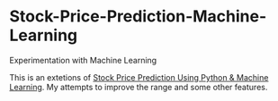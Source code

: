 # Stock-Price-Prediction-Machine-Learning

Experimentation with  Machine Learning

This is an extetions of [Stock Price Prediction Using Python & Machine Learning](https://www.youtube.com/watch?v=QIUxPv5PJOY). My attempts to improve the range and some other features.
